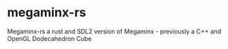 # megaminx-rs
Megaminx-rs a rust and SDL2 version of Megaminx - previously a C++ and OpenGL Dodecahedron Cube 
